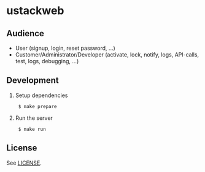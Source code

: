 # ustackweb

## Audience

* User (signup, login, reset password, ...)
* Customer/Administrator/Developer (activate, lock, notify, logs, API-calls, test, logs, debugging, ...)

## Development

1. Setup dependencies

        $ make prepare 

2. Run the server

        $ make run

## License

See [LICENSE](LICENSE).


